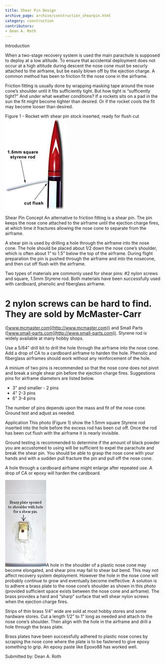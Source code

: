 ```yaml
---
title: Shear Pin Design
archive_page: archive/construction_shearpin.html
category: construction
contributors:
- Dean A. Roth
---
```

Introduction

When a two-stage recovery system is used the main parachute is supposed to deploy at a low altitude. To ensure that accidental deployment does not occur at a high altitude during descent the nose cone must be securly attached to the airframe, but be easily blown off by the ejection charge. A common method has been to friction fit the nose cone in the airframe.

Friction fitting is usually done by wrapping masking tape around the nose cone’s shoulder until it fits sufficiently tight. But how tight is “sufficently tight?” And under what weather conditions? If a rockets sits on a pad in the sun the fit might become tighter than desired. Or if the rocket cools the fit may become looser than desired.

Figure 1 - Rocket with shear pin stock inserted, ready for flush cut ![](/images/construction_shearpin.jpg)

Shear Pin Concept An alternative to friction fitting is a shear pin. The pin keeps the nose cone attached to the airframe until the ejection charge fires, at which time it fractures allowing the nose cone to separate from the airframe.

A shear pin is used by drilling a hole through the airframe into the nose cone. The hole should be placed about 1/2 down the nose cone’s shoulder, which is often about 1” to 1.5” below the top of the airframe. During flight preparation the pin is pushed through the airframe and into the nosecone, and then cut off flush with the airframe.

Two types of materials are commonly used for shear pins: #2 nylon screws and square, 1.5mm Styrene rod. Both materials have been successfully used with cardboard, phenolic and fiberglass airframe.

# 2 nylon screws can be hard to find. They are sold by McMaster-Carr

([www.mcmaster.com](http://www.mcmaster.com)) and Small Parts ([www.small-parts.com](http://www.small-parts.com)). Styrene rod is widely available at many hobby shops.

Use a 5/64” drill bit to drill the hole through the airframe into the nose cone. Add a drop of CA to a cardboard airframe to harden the hole. Phenolic and fiberglass airframes should work without any reinforcement of the hole.

A minium of two pins is recommended so that the nose cone does not pivot and break a single shear pin before the ejection charge fires. Suggestions pins for airframe diameters are listed below.

- 3" and smaller - 2 pins
- 4" 2-3 pins
- 6" 3-4 pins

The number of pins depends upon the mass and fit of the nose cone. Ground test and adjust as needed.

Application This photo (Figure 1) show the 1.5mm square Styrene rod inserted into the hole before the excess rod has been cut off. Once the rod has been cut flush with the airframe it is nearly invisible.

Ground testing is recommended to determine if the amount of black powder you are accustomed to using will be sufficient to expel the parachute and break the shear pin. You should be able to grasp the nose cone with your hands and with a sudden pull fracture the pin and pull off the nose cone.

A hole through a cardboard airframe might enlarge after repeated use. A drop of CA or epoxy will harden the cardboard.

![](/images/shearpins_brassplate.jpg)A hole in the shoulder of a plastic nose cone may become elongated, and shear pins may fail to shear but bend. This may not affect recovery system deployment. However the hole in the nose cone will probably continue to grow and eventually become ineffective. A solution is to adhere a brass plate to the nose cone’s shoulder as shown in this photo (provided sufficient space exists between the nose cone and airframe). The brass provides a hard and “sharp” surface that will shear nylon screws when the ejection charge fires.

Strips of thin brass 1/4” wide are sold at most hobby stores and some hardware stores. Cut a length 1/2” to 1” long as needed and attach to the nose cone’s shoulder. Then align with the hole in the airframe and drill a hole through the brass plate.

Brass plates have been successfully adhered to plastic nose cones by scraping the nose cone where the plate is to be fastened to give epoxy something to grip. An epoxy paste like Epoxo88 has worked well.

Submitted by: Dean A. Roth

